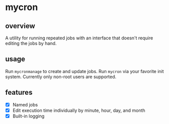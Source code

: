 # mycron

## overview

A utility for running repeated jobs with an interface that doesn't require editing the jobs by hand.

## usage

Run `mycronmanage` to create and update jobs. Run `mycron` via your favorite init system. Currently only non-root users are supported.

## features

- [x] Named jobs
- [x] Edit execution time individually by minute, hour, day, and month
- [x] Built-in logging
